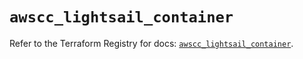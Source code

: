 # `awscc_lightsail_container`

Refer to the Terraform Registry for docs: [`awscc_lightsail_container`](https://registry.terraform.io/providers/hashicorp/awscc/0.70.0/docs/resources/lightsail_container).
